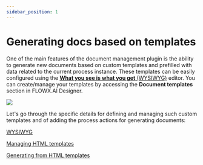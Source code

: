 ```yaml
---
sidebar_position: 1
---
```


# Generating docs based on templates

One of the main features of the document management plugin is the ability to generate new documents based on custom templates and prefilled with data related to the current process instance. These templates can be easily configured using the [**What you see is what you get** (WYSIWYG)](../../../../wysiwyg.md) editor. You can create/manage your templates by accessing the **Document templates** section in FLOWX.AI Designer.

![](https://s3.eu-west-1.amazonaws.com/docx.flowx.ai/3.0/docs_plugin_template.png)

Let's go through the specific details for defining and managing such custom templates and of adding the process actions for generating documents:

[WYSIWYG](../../../../wysiwyg.md)

[Managing HTML templates](managing-html-templates.md)

[Generating from HTML templates](generating-from-html-templates.md)
